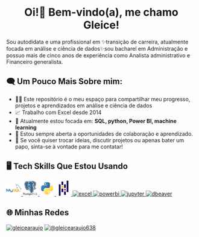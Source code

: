 

<h1 align="center">Oi!👋 Bem-vindo(a), me chamo Gleice! </h1>
Sou autodidata e uma profissional em ✨transição de carreira, atualmente focada em análise e ciência de dados✨sou bacharel em Administração e possuo mais de cinco anos de experiência como Analista administrativo e Financeiro generalista.  



</p>
</p>  
<h2 align="left">🗨 Um Pouco Mais Sobre mim:</h2>

- 👩‍💻 Este repositório é o meu espaço para compartilhar meu progresso, projetos e aprendizados em análise e ciência de dados
- 📈 Trabalho com Excel desde 2014
- 🌱 Atualmente estou focada em: **SQL, python, Power BI, machine learning** 
- 💬 Estou sempre aberta a oportunidades de colaboração e aprendizado.
- 🤝 Se você quiser trocar ideias, discutir projetos ou apenas bater um papo, sinta-se à vontade para me contatar! 




<h2 align="left">🖥 Tech Skills Que Estou Usando</h2>
  

<p align="left"> 
<a href="https://www.mysql.com/" target="_blank" rel="noreferrer"> <img src="https://raw.githubusercontent.com/devicons/devicon/master/icons/mysql/mysql-original-wordmark.svg" alt="mysql" width="40" height="40"/> </a> <a href="https://www.postgresql.org" target="_blank" rel="noreferrer"> <img src="https://raw.githubusercontent.com/devicons/devicon/master/icons/postgresql/postgresql-original-wordmark.svg" alt="postgresql" width="40" height="40"/> </a> <a href="https://www.python.org" target="_blank" rel="noreferrer"> <img src="https://raw.githubusercontent.com/devicons/devicon/master/icons/python/python-original.svg" alt="python" width="40" height="40"/> <a href="https://pandas.pydata.org/" target="_blank" rel="noreferrer"> <img src="https://raw.githubusercontent.com/devicons/devicon/2ae2a900d2f041da66e950e4d48052658d850630/icons/pandas/pandas-original.svg" alt="pandas" width="40" height="40"/> </a>  
<a href="https://www.microsoft.com/pt-br/microsoft-365/excel" target="_blank" rel="noreferrer"> <img src="https://seeklogo.com/images/E/excel-logo-974BFF9CB9-seeklogo.com.png" alt="excel" width="40" height="40"/> 
<a href="https://powerbi.microsoft.com/" target="_blank" rel="noreferrer"> <img src="https://upload.wikimedia.org/wikipedia/commons/thumb/c/cf/New_Power_BI_Logo.svg/630px-New_Power_BI_Logo.svg.png" alt="powerbi" width="40" height="40"/>  
<a href="https://jupyter.org/" target="_blank" rel="noreferrer"> <img src="https://cdn.jsdelivr.net/gh/devicons/devicon/icons/jupyter/jupyter-original-wordmark.svg" alt="jupyter" width="40" height="40"/> </a>  
<a href="https://devicon.dev/" target="_blank" rel="noreferrer"> <img src="https://cdn.jsdelivr.net/gh/devicons/devicon@latest/icons/dbeaver/dbeaver-original.svg" alt="dbeaver" width="40" height="40"/> </a> 
            
</p> 
</p> 
<h2 align="left">🌐 Minhas Redes</h2>
<div style="display: inline_block">
<a href="https://linkedin.com/in/gleicearaujo" target="blank"><img align="center" src="https://cdn.jsdelivr.net/gh/devicons/devicon@latest/icons/linkedin/linkedin-original.svg" alt="gleicearaujo" height="30" width="40" /></a>
<a href="https://medium.com/@gleicearaujo638" target="blank"><img align="center" src="https://raw.githubusercontent.com/rahuldkjain/github-profile-readme-generator/master/src/images/icons/Social/medium.svg" alt="@gleicearaujo638" height="30" width="40" /></a> 
 <a [![Gmail](https://img.shields.io/badge/Gmail-D14836?style=for-the-badge&logo=gmail&logoColor=white)](gleicearaujo638@gmail.com)
 </p>         



 

 
 

 
 
        
